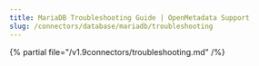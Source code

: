 ```yaml
---
title: MariaDB Troubleshooting Guide | OpenMetadata Support
slug: /connectors/database/mariadb/troubleshooting
---
```


{% partial file="/v1.9connectors/troubleshooting.md" /%}
